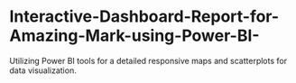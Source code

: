 # Interactive-Dashboard-Report-for-Amazing-Mark-using-Power-BI-
Utilizing Power BI tools for a detailed responsive maps and scatterplots for data visualization.

